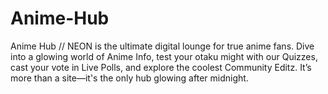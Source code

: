 # Anime-Hub
Anime Hub // NEON is the ultimate digital lounge for true anime fans. Dive into a glowing world of Anime Info, test your otaku might with our Quizzes, cast your vote in Live Polls, and explore the coolest Community Editz. It’s more than a site—it's the only hub glowing after midnight.
